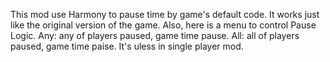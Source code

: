 This mod use Harmony to pause time by game's default code. It works just like the original version of the game.
Also, here is a menu to control Pause Logic.
  Any: any of players paused, game time pause.
  All: all of players paused, game time paise.
It's uless in single player mod.
